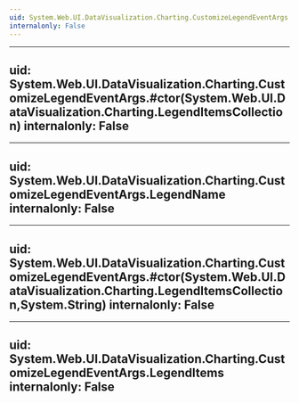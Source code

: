 ```yaml
---
uid: System.Web.UI.DataVisualization.Charting.CustomizeLegendEventArgs
internalonly: False
---
```


---
uid: System.Web.UI.DataVisualization.Charting.CustomizeLegendEventArgs.#ctor(System.Web.UI.DataVisualization.Charting.LegendItemsCollection)
internalonly: False
---

---
uid: System.Web.UI.DataVisualization.Charting.CustomizeLegendEventArgs.LegendName
internalonly: False
---

---
uid: System.Web.UI.DataVisualization.Charting.CustomizeLegendEventArgs.#ctor(System.Web.UI.DataVisualization.Charting.LegendItemsCollection,System.String)
internalonly: False
---

---
uid: System.Web.UI.DataVisualization.Charting.CustomizeLegendEventArgs.LegendItems
internalonly: False
---
